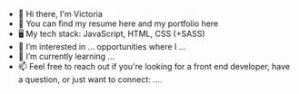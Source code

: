 - 👋 Hi there, I'm Victoria
- 🔭 You can find my resume here and my portfolio here
- 🖥️ My tech stack: JavaScript, HTML, CSS (+SASS) 
- 👀 I’m interested in ... opportunities where I ... 
- 🌱 I’m currently learning ...
- 📫 Feel free to reach out if you're looking for a front end developer,  have a question, or just want to connect: ....

